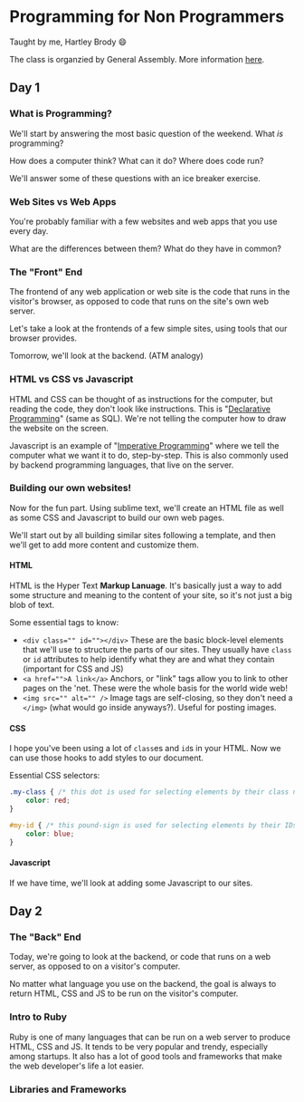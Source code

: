 # Programming for Non Programmers
Taught by me, Hartley Brody 😄

The class is organzied by General Assembly. More information [here](https://generalassemb.ly/education/programming-for-non-programmers-bootcamp/boston/18504).

## Day 1

### What is Programming?
We'll start by answering the most basic question of the weekend. What *is* programming?

How does a computer think? What can it do? Where does code run? 

We'll answer some of these questions with an ice breaker exercise.

### Web Sites vs Web Apps
You're probably familiar with a few websites and web apps that you use every day.

What are the differences between them? What do they have in common?

### The "Front" End
The frontend of any web application or web site is the code that runs in the visitor's browser, as opposed to code that runs on the site's own web server.

Let's take a look at the frontends of a few simple sites, using tools that our browser provides.

Tomorrow, we'll look at the backend. (ATM analogy)

### HTML vs CSS vs Javascript
HTML and CSS can be thought of as instructions for the computer, but reading the code, they don't look like instructions. This is "[Declarative Programming](https://en.wikipedia.org/wiki/Declarative_programming)" (same as SQL). We're not telling the computer how to draw the website on the screen.

Javascript is an example of "[Imperative Programming](https://en.wikipedia.org/wiki/Imperative_programming)" where we tell the computer what we want it to do, step-by-step. This is also commonly used by backend programming languages, that live on the server.

### Building our own websites!
Now for the fun part. Using sublime text, we'll create an HTML file as well as some CSS and Javascript to build our own web pages.

We'll start out by all building similar sites following a template, and then we'll get to add more content and customize them.

#### HTML
HTML is the Hyper Text **Markup Lanuage**. It's basically just a way to add some structure and meaning to the content of your site, so it's not just a big blob of text.

Some essential tags to know:

 * `<div class="" id=""></div>` These are the basic block-level elements that we'll use to structure the parts of our sites. They usually have `class` or `id` attributes to help identify what they are and what they contain (important for CSS and JS)
 * `<a href="">A link</a>` Anchors, or "link" tags allow you to link to other pages on the 'net. These were the whole basis for the world wide web!
 * `<img src="" alt="" />` Image tags are self-closing, so they don't need a `</img>` (what would go inside anyways?). Useful for posting images.

#### CSS
I hope you've been using a lot of `class`es and `id`s in your HTML. Now we can use those hooks to add styles to our document. 

Essential CSS selectors:

```css
.my-class { /* this dot is used for selecting elements by their class name */
    color: red;
}
```

```css
#my-id { /* this pound-sign is used for selecting elements by their IDs */
    color: blue;
}
```

#### Javascript
If we have time, we'll look at adding some Javascript to our sites.


## Day 2

### The "Back" End
Today, we're going to look at the backend, or code that runs on a web server, as opposed to on a visitor's computer.

No matter what language you use on the backend, the goal is always to return HTML, CSS and JS to be run on the visitor's computer.

### Intro to Ruby
Ruby is one of many languages that can be run on a web server to produce HTML, CSS and JS. It tends to be very popular and trendy, especially among startups. It also has a lot of good tools and frameworks that make the web developer's life a lot easier.

### Libraries and Frameworks